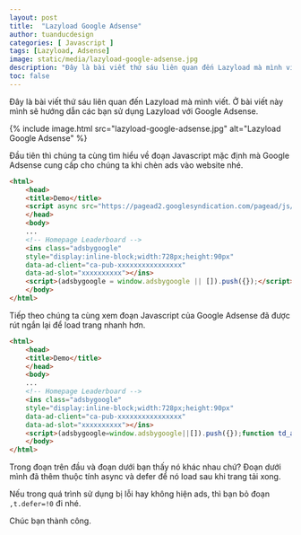 ```yaml
---
layout: post
title:  "Lazyload Google Adsense"
author: tuanducdesign
categories: [ Javascript ]
tags: [Lazyload, Adsense]
image: static/media/lazyload-google-adsense.jpg
description: "Đây là bài viết thứ sáu liên quan đến Lazyload mà mình viết. Ở bài viết này mình sẽ hướng dẫn các bạn sử dụng Lazyload với Google Adsense."
toc: false
---
```


Đây là bài viết thứ sáu liên quan đến Lazyload mà mình viết. Ở bài viết này mình sẽ hướng dẫn các bạn sử dụng Lazyload với Google Adsense.

{% include image.html src="lazyload-google-adsense.jpg" alt="Lazyload Google Adsense" %}

Đầu tiên thì chúng ta cùng tìm hiểu về đoạn Javascript mặc định mà Google Adsense cung cấp cho chúng ta khi chèn ads vào website nhé.

```html
<html>
    <head>
    <title>Demo</title>
    <script async src="https://pagead2.googlesyndication.com/pagead/js/adsbygoogle.js"></script>
    </head>
    <body>
    ...
    <!-- Homepage Leaderboard -->
    <ins class="adsbygoogle"
    style="display:inline-block;width:728px;height:90px"
    data-ad-client="ca-pub-xxxxxxxxxxxxxxxx"
    data-ad-slot="xxxxxxxxxx"></ins>
    <script>(adsbygoogle = window.adsbygoogle || []).push({});</script>
    </body>
</html>
```

Tiếp theo chúng ta cùng xem đoạn Javascript của Google Adsense đã được rút ngắn lại để load trang nhanh hơn.

```html
<html>
    <head>
    <title>Demo</title>
    </head>
    <body>
    ...
    <!-- Homepage Leaderboard -->
    <ins class="adsbygoogle"
    style="display:inline-block;width:728px;height:90px"
    data-ad-client="ca-pub-xxxxxxxxxxxxxxxx"
    data-ad-slot="xxxxxxxxxx"></ins>
    <script>(adsbygoogle=window.adsbygoogle||[]).push({});function td_adsense(){var t=document.createElement("script");t.async=!0,t.defer=!0,t.src="https://pagead2.googlesyndication.com/pagead/js/adsbygoogle.js",document.body.appendChild(t)}window.addEventListener?window.addEventListener("load",td_adsense,!1):window.attachEvent?window.attachEvent("onload",td_adsense):window.onload=td_adsense;</script>
    </body>
</html>
```

Trong đoạn trên đầu và đoạn dưới bạn thấy nó khác nhau chứ? Đoạn dưới mình đã thêm thuộc tính async và defer để nó load sau khi trang tải xong.

Nếu trong quá trình sử dụng bị lỗi hay không hiện ads, thì bạn bỏ đoạn ```,t.defer=!0``` đi nhé.

Chúc bạn thành công.
